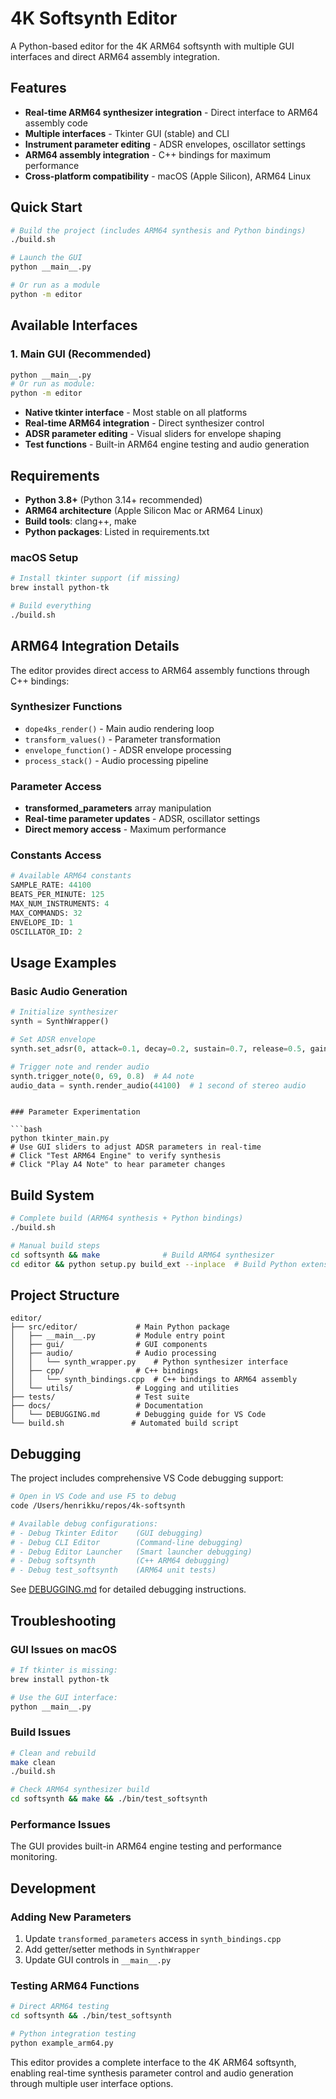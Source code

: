 # 4K Softsynth Editor

A Python-based editor for the 4K ARM64 softsynth with multiple GUI interfaces and direct ARM64 assembly integration.

## Features

- **Real-time ARM64 synthesizer integration** - Direct interface to ARM64 assembly code
- **Multiple interfaces** - Tkinter GUI (stable) and CLI
- **Instrument parameter editing** - ADSR envelopes, oscillator settings
- **ARM64 assembly integration** - C++ bindings for maximum performance
- **Cross-platform compatibility** - macOS (Apple Silicon), ARM64 Linux

## Quick Start

```bash
# Build the project (includes ARM64 synthesis and Python bindings)
./build.sh

# Launch the GUI
python __main__.py

# Or run as a module
python -m editor
```

## Available Interfaces

### 1. Main GUI (Recommended)

```bash
python __main__.py
# Or run as module:
python -m editor
```

- **Native tkinter interface** - Most stable on all platforms
- **Real-time ARM64 integration** - Direct synthesizer control
- **ADSR parameter editing** - Visual sliders for envelope shaping
- **Test functions** - Built-in ARM64 engine testing and audio generation

## Requirements

- **Python 3.8+** (Python 3.14+ recommended)
- **ARM64 architecture** (Apple Silicon Mac or ARM64 Linux)
- **Build tools**: clang++, make
- **Python packages**: Listed in requirements.txt

### macOS Setup

```bash
# Install tkinter support (if missing)
brew install python-tk

# Build everything
./build.sh
```

## ARM64 Integration Details

The editor provides direct access to ARM64 assembly functions through C++ bindings:

### Synthesizer Functions

- `dope4ks_render()` - Main audio rendering loop
- `transform_values()` - Parameter transformation
- `envelope_function()` - ADSR envelope processing
- `process_stack()` - Audio processing pipeline

### Parameter Access

- **transformed_parameters** array manipulation
- **Real-time parameter updates** - ADSR, oscillator settings
- **Direct memory access** - Maximum performance

### Constants Access

```python
# Available ARM64 constants
SAMPLE_RATE: 44100
BEATS_PER_MINUTE: 125
MAX_NUM_INSTRUMENTS: 4
MAX_COMMANDS: 32
ENVELOPE_ID: 1
OSCILLATOR_ID: 2
```

## Usage Examples

### Basic Audio Generation

```python
# Initialize synthesizer
synth = SynthWrapper()

# Set ADSR envelope
synth.set_adsr(0, attack=0.1, decay=0.2, sustain=0.7, release=0.5, gain=0.8)

# Trigger note and render audio
synth.trigger_note(0, 69, 0.8)  # A4 note
audio_data = synth.render_audio(44100)  # 1 second of stereo audio
```

````

### Parameter Experimentation

```bash
python tkinter_main.py
# Use GUI sliders to adjust ADSR parameters in real-time
# Click "Test ARM64 Engine" to verify synthesis
# Click "Play A4 Note" to hear parameter changes
````

## Build System

```bash
# Complete build (ARM64 synthesis + Python bindings)
./build.sh

# Manual build steps
cd softsynth && make              # Build ARM64 synthesizer
cd editor && python setup.py build_ext --inplace  # Build Python extension
```

## Project Structure

```
editor/
├── src/editor/             # Main Python package
│   ├── __main__.py         # Module entry point
│   ├── gui/                # GUI components
│   ├── audio/              # Audio processing
│   │   └── synth_wrapper.py    # Python synthesizer interface
│   ├── cpp/                # C++ bindings
│   │   └── synth_bindings.cpp  # C++ bindings to ARM64 assembly
│   └── utils/              # Logging and utilities
├── tests/                  # Test suite
├── docs/                   # Documentation
│   └── DEBUGGING.md        # Debugging guide for VS Code
└── build.sh               # Automated build script
```

## Debugging

The project includes comprehensive VS Code debugging support:

```bash
# Open in VS Code and use F5 to debug
code /Users/henrikku/repos/4k-softsynth

# Available debug configurations:
# - Debug Tkinter Editor    (GUI debugging)
# - Debug CLI Editor        (Command-line debugging)
# - Debug Editor Launcher   (Smart launcher debugging)
# - Debug softsynth         (C++ ARM64 debugging)
# - Debug test_softsynth    (ARM64 unit tests)
```

See [DEBUGGING.md](DEBUGGING.md) for detailed debugging instructions.

## Troubleshooting

### GUI Issues on macOS

```bash
# If tkinter is missing:
brew install python-tk

# Use the GUI interface:
python __main__.py
```

### Build Issues

```bash
# Clean and rebuild
make clean
./build.sh

# Check ARM64 synthesizer build
cd softsynth && make && ./bin/test_softsynth
```

### Performance Issues

The GUI provides built-in ARM64 engine testing and performance monitoring.

## Development

### Adding New Parameters

1. Update `transformed_parameters` access in `synth_bindings.cpp`
2. Add getter/setter methods in `SynthWrapper`
3. Update GUI controls in `__main__.py`

### Testing ARM64 Functions

```bash
# Direct ARM64 testing
cd softsynth && ./bin/test_softsynth

# Python integration testing
python example_arm64.py
```

This editor provides a complete interface to the 4K ARM64 softsynth, enabling real-time synthesis parameter control and audio generation through multiple user interface options.
